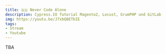 ```yaml
---
title: 🇩🇪 Never Code Alone
description: Cypress.IO Tutorial Magento2, Locust, GrumPHP und GitLab
img: https://youtu.be/J7xbQ8ETbIE
tags:
- Stream
- Youtube
---
```

TBA
